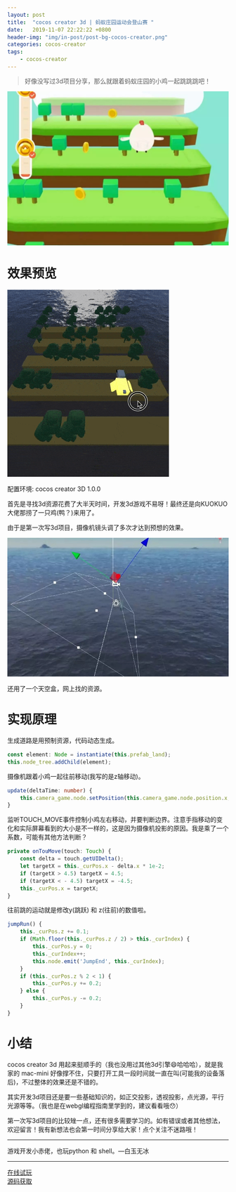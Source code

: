 ```yaml
---
layout: post
title:  "cocos creator 3d | 蚂蚁庄园运动会登山赛 "
date:   2019-11-07 22:22:22 +0800
header-img: "img/in-post/post-bg-cocos-creator.png"
categories: cocos-creator
tags:
    - cocos-creator
---
```

> 好像没写过3d项目分享，那么就跟着蚂蚁庄园的小鸡一起跳跳跳吧！  

![](/img/in-post/201911/1107-bg.png)  

# 效果预览

![](/img/in-post/201911/1107-result.gif)  

配置环境: cocos creator 3D 1.0.0  

首先是寻找3d资源花费了大半天时间，开发3d游戏不易呀！最终还是向KUOKUO大佬那捞了一只鸡(鸭？)来用了。  

由于是第一次写3d项目，摄像机镜头调了多次才达到预想的效果。  


![](/img/in-post/201911/1107-camera.png)  

还用了一个天空盒，网上找的资源。  



# 实现原理

生成道路是用预制资源，代码动态生成。  
```ts
const element: Node = instantiate(this.prefab_land);
this.node_tree.addChild(element);
```

摄像机跟着小鸡一起往前移动(我写的是z轴移动)。  

```ts
update(deltaTime: number) {
    this.camera_game.node.setPosition(this.camera_game.node.position.x, this.camera_game.node.position.y, this.role.node.position.z)
}
```

监听TOUCH_MOVE事件控制小鸡左右移动，并要判断边界。注意手指移动的变化和实际屏幕看到的大小是不一样的，这是因为摄像机投影的原因。我是乘了一个系数，可能有其他方法判断？  

```ts
private onTouMove(touch: Touch) {
    const delta = touch.getUIDelta();
    let targetX = this._curPos.x - delta.x * 1e-2;
    if (targetX > 4.5) targetX = 4.5;
    if (targetX < - 4.5) targetX = -4.5;
    this._curPos.x = targetX;
}
```

往前跳的运动就是修改y(跳跃) 和 z(往前)的数值啦。  
```ts
jumpRun() {
    this._curPos.z += 0.1;
    if (Math.floor(this._curPos.z / 2) > this._curIndex) {
        this._curPos.y = 0;
        this._curIndex++;
        this.node.emit('JumpEnd', this._curIndex);
    }
    if (this._curPos.z % 2 < 1) {
        this._curPos.y += 0.2;
    } else {
        this._curPos.y -= 0.2;
    }
}
```

# 小结

cocos creator 3d 用起来挺顺手的（我也没用过其他3d引擎😄哈哈哈），就是我家的 mac-mini 好像撑不住，只要打开工具一段时间就一直在叫(可能我的设备落后)，不过整体的效果还是不错的。    

其实开发3d项目还是要一些基础知识的，如正交投影，透视投影，点光源，平行光源等等。（我也是在webgl编程指南里学到的，建议看看哦😯）    

第一次写3d项目的比较矬一点，还有很多需要学习的。如有错误或者其他想法，欢迎留言！我有新想法也会第一时间分享给大家！点个关注不迷路哦！   

--- 

游戏开发小赤佬，也玩python 和 shell。—白玉无冰  

---

[在线试玩](http://lamyoung.gitee.io/web/jumpGame)   
[源码获取](https://mp.weixin.qq.com/s/UJK5mn8bR_pJIGZ9SaB1Zw)  